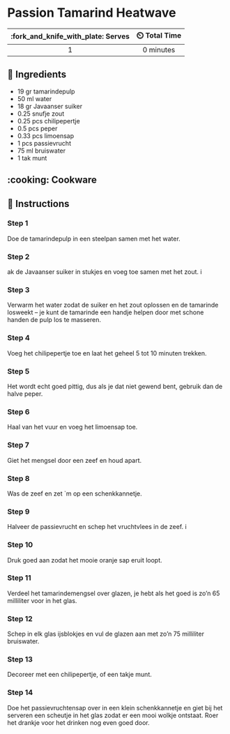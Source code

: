 # Passion Tamarind Heatwave

| :fork_and_knife_with_plate: Serves | :timer_clock: Total Time |
|:----------------------------------:|:-----------------------: |
| 1 | 0 minutes |

## :salt: Ingredients

- 19 gr tamarindepulp
- 50 ml water
- 18 gr Javaanser suiker
- 0.25 snufje zout
- 0.25 pcs chilipepertje
- 0.5 pcs peper
- 0.33 pcs limoensap
- 1 pcs passievrucht
- 75 ml bruiswater
- 1 tak munt

## :cooking: Cookware

## :pencil: Instructions

### Step 1

Doe de tamarindepulp in een steelpan samen met het water.

### Step 2

ak de Javaanser suiker in stukjes en voeg toe samen met het zout. i

### Step 3

Verwarm het water zodat de suiker en het zout oplossen en de tamarinde losweekt – je kunt de tamarinde een handje
helpen door met schone handen de pulp los te masseren.

### Step 4

Voeg het chilipepertje toe en laat het geheel 5 tot 10 minuten trekken.

### Step 5

Het wordt echt goed pittig, dus als je dat niet gewend bent, gebruik dan de halve peper.

### Step 6

Haal van het vuur en voeg het limoensap toe.

### Step 7

Giet het mengsel door een zeef en houd apart.

### Step 8

Was de zeef en zet `m op een schenkkannetje.

### Step 9

Halveer de passievrucht en schep het vruchtvlees in de zeef. i

### Step 10

Druk goed aan zodat het mooie oranje sap eruit loopt.

### Step 11

Verdeel het tamarindemengsel over glazen, je hebt als het goed is zo’n 65 milliliter voor in het glas.

### Step 12

Schep in elk glas ijsblokjes en vul de glazen aan met zo’n 75 milliliter bruiswater.

### Step 13

Decoreer met een chilipepertje, of een takje munt.

### Step 14

Doe het passievruchtensap over in een klein schenkkannetje en giet bij het serveren een scheutje in het glas zodat er
een mooi wolkje ontstaat. Roer het drankje voor het drinken nog even goed door.
